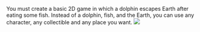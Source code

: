 You must create a basic 2D game in which a dolphin escapes Earth after eating some fish. Instead of a dolphin, fish, and the Earth, you can use any character, any collectible and any place you want.
![](https://github.com/vicire1/So_long/blob/master/so_long.gif)
